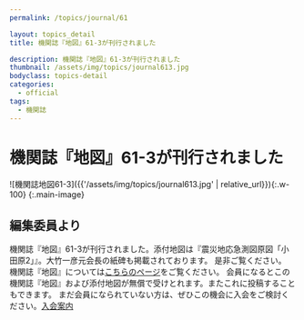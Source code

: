 ```yaml
---
permalink: /topics/journal/61

layout: topics_detail
title: 機関誌『地図』61-3が刊行されました

description: 機関誌『地図』61-3が刊行されました
thumbnail: /assets/img/topics/journal613.jpg
bodyclass: topics-detail
categories:
  - official
tags:
  - 機関誌
---
```

# 機関誌『地図』61-3が刊行されました
![機関誌地図61-3]({{'/assets/img/topics/journal613.jpg' | relative_url}}){:.w-100}
{:.main-image}

## 編集委員より
機関誌『地図』61-3が刊行されました。添付地図は『震災地応急測図原図「小田原2」』。大竹一彦元会長の紙碑も掲載されております。 是非ご覧ください。
機関誌『地図』については[こちらのページ](https://jcacj.org/service.html)をご覧ください。
会員になるとこの機関誌『地図』および添付地図が無償で受けとれます。またこれに投稿することもできます。
まだ会員になられていない方は、ぜひこの機会に入会をご検討ください。[入会案内](https://jcacj.org/member.html)
